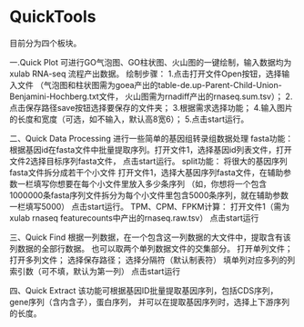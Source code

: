 # QuickTools
目前分为四个板块。



一.Quick Plot
可进行GO气泡图、GO柱状图、火山图的一键绘制，输入数据均为xulab RNA-seq 流程产出数据。
绘制步骤：
1.点击打开文件Open按钮，选择输入文件
（气泡图和柱状图需为goea产出的table-de.up-Parent-Child-Union-Benjamini-Hochberg.txt文件，
火山图需为rnadiff产出的rnaseq.sum.tsv）；
2.点击保存路径save按钮选择要保存的文件夹；
3.根据需求选择功能；
4.输入图片的长度和宽度（可选，如不输入，默认高8宽6）；
5.点击start运行。

二、Quick Data Processing
进行一些简单的基因组转录组数据处理
fasta功能：
根据基因id在fasta文件中批量提取序列。打开文件1，选择基因id列表文件，打开文件2选择目标序列fasta文件，
点击start运行。
split功能：
将很大的基因序列fasta文件拆分成若干个小文件
打开文件1，选择大基因序列fasta文件，在辅助参数一栏填写你想要在每个小文件里放入多少条序列
（如，你想将一个包含1000000条fasta序列文件拆分为每个小文件里包含5000条序列，就在辅助参数一栏填写5000）
点击start运行。
TPM、CPM、FPKM计算：
打开文件1（需为xulab rnaseq featurecounts中产出的rnaseq.raw.tsv）
点击start运行

三、Quick Find
根据一列数据，在一个包含这一列数据的大文件中，提取含有该列数据的全部行数据。
也可以取两个单列数据文件的交集部分。
打开单列文件；
打开多列文件；
选择保存路径；
选择分隔符（默认制表符）
填单列对应多列的列索引数（可不填，默认为第一列）
点击start运行

四、Quick Extract
该功能可根据基因ID批量提取基因序列，包括CDS序列，gene序列（含内含子），蛋白序列，
并可以在提取基因序列时，选择上下游序列的长度。
